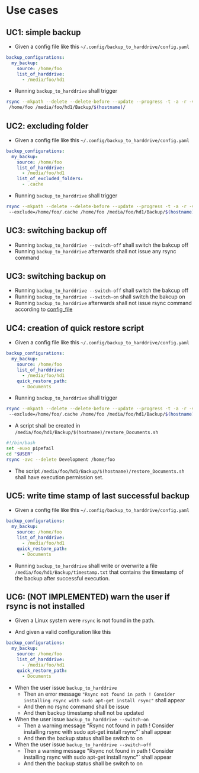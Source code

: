 # Use cases

## UC1: simple backup

* Given a config file like this `~/.config/backup_to_harddrive/config.yaml`

```yaml
backup_configurations:
  my_backup:
    source: /home/foo
    list_of_harddrive:
      - /media/foo/hd1
```

* Running `backup_to_harddrive` shall trigger

```bash
rsync --mkpath --delete --delete-before --update --progress -t -a -r -v -E -c -h
 /home/foo /media/foo/hd1/Backup/$(hostname)/
```

## UC2: excluding folder

* Given a config file like this `~/.config/backup_to_harddrive/config.yaml`

```yaml
backup_configurations:
  my_backup:
    source: /home/foo
    list_of_harddrive:
      - /media/foo/hd1
    list_of_excluded_folders:
      - .cache
```

* Running `backup_to_harddrive` shall trigger

```bash
rsync --mkpath --delete --delete-before --update --progress -t -a -r -v -E -c -h
 --exclude=/home/foo/.cache /home/foo /media/foo/hd1/Backup/$(hostname)/
```

## UC3: switching backup off

* Running `backup_to_harddrive --switch-off` shall switch the bakcup off
* Running `backup_to_harddrive` afterwards shall not issue any rsync command

## UC3: switching backup on

* Running `backup_to_harddrive --switch-off` shall switch the bakcup off
* Running `backup_to_harddrive --switch-on` shall switch the bakcup on
* Running `backup_to_harddrive` afterwards shall not issue rsync command
 according to [config_file](~/.config/backup_to_harddrive/config.yaml)

## UC4: creation of quick restore script

* Given a config file like this `~/.config/backup_to_harddrive/config.yaml`

```yaml
backup_configurations:
  my_backup:
    source: /home/foo
    list_of_harddrive:
      - /media/foo/hd1
    quick_restore_path:
      - Documents
```

* Running `backup_to_harddrive` shall trigger

```bash
rsync --mkpath --delete --delete-before --update --progress -t -a -r -v -E -c -h
 --exclude=/home/foo/.cache /home/foo /media/foo/hd1/Backup/$(hostname)/
```

* A script shall be created in `/media/foo/hd1/Backup/$(hostname)/restore_Documents.sh`

```bash
#!/bin/bash
set -euxo pipefail
cd "$USER"
rsync -avc --delete Development /home/foo
```

* The script `/media/foo/hd1/Backup/$(hostname)/restore_Documents.sh` shall have
execution permission set.

## UC5: write time stamp of last successful backup

* Given a config file like this `~/.config/backup_to_harddrive/config.yaml`

```yaml
backup_configurations:
  my_backup:
    source: /home/foo
    list_of_harddrive:
      - /media/foo/hd1
    quick_restore_path:
      - Documents
```

* Running `backup_to_harddrive` shall write or overwrite a file
`/media/foo/hd1/Backup/timestamp.txt` that contains the timestamp of the backup
 after successful execution.

## UC6: (NOT IMPLEMENTED) warn the user if rsync is not installed

* Given a Linux system were `rsync` is not found in the path.

* And given a valid configuration like this

```yaml
backup_configurations:
  my_backup:
    source: /home/foo
    list_of_harddrive:
      - /media/foo/hd1
    quick_restore_path:
      - Documents
```

* When the user issue `backup_to_harddrive`
  * Then an error message `"Rsync not found in path ! Consider installing rsync
   with sudo apt-get install rsync"` shall appear
  * And then no rsync command shall be issue
  * And then backup timestamp shall not be updated
* When the user issue `backup_to_harddrive --switch-on`
  * Then a warning message "Rsync not found in path ! Consider installing rsync
   with sudo apt-get install rsync"` shall appear
  * And then the backup status shall be switch to on
* When the user issue `backup_to_harddrive --switch-off`
  * Then a warning message "Rsync not found in path ! Consider installing rsync
   with sudo apt-get install rsync"` shall appear
  * And then the backup status shall be switch to on
